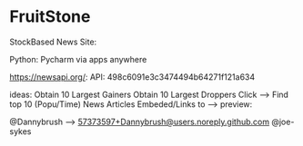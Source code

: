 # FruitStone
StockBased News Site: 

Python: Pycharm via apps anywhere


https://newsapi.org/: API: 498c6091e3c3474494b64271f121a634

ideas: 
  Obtain 10 Largest Gainers 
  Obtain 10 Largest Droppers
    Click -->
        Find top 10 (Popu/Time) News Articles
        Embeded/Links to --> preview: 
        

    
 
 
 
 
 
 
@Dannybrush --> 57373597+Dannybrush@users.noreply.github.com
@joe-sykes
